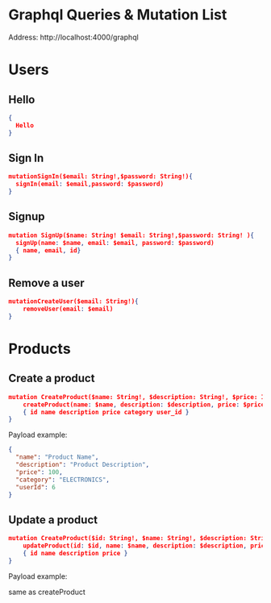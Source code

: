 # Graphql Queries & Mutation List

Address: http://localhost:4000/graphql

# Users

## Hello

```json
{
  Hello
}
```

## Sign In

```json
mutationSignIn($email: String!,$password: String!){
  signIn(email: $email,password: $password)
}
```

## Signup

```json
mutation SignUp($name: String! $email: String!,$password: String! ){
  signUp(name: $name, email: $email, password: $password)
  { name, email, id}
}
```

## Remove a user

```json
mutationCreateUser($email: String!){
    removeUser(email: $email)
}
```

# Products

## Create a product

```json
mutation CreateProduct($name: String!, $description: String!, $price: Int!, $category: Categories!, $user_id: Int!) {
    createProduct(name: $name, description: $description, price: $price, category: $category, user_id: $user_id)
    { id name description price category user_id }
}
```

Payload example:

```json
{
  "name": "Product Name",
  "description": "Product Description",
  "price": 100,
  "category": "ELECTRONICS",
  "userId": 6
}
```

## Update a product

```json
mutation CreateProduct($id: String!, $name: String!, $description: String!, $price: String!) {
    updateProduct(id: $id, name: $name, description: $description, price: $price)
    { id name description price }
}
```

Payload example:

same as createProduct
